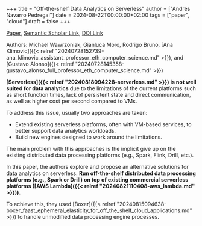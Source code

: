 +++
title = "Off-the-shelf Data Analytics on Serverless"
author = ["Andrés Navarro Pedregal"]
date = 2024-08-22T00:00:00+02:00
tags = ["paper", "cloud"]
draft = false
+++

[Paper](/ox-hugo/off_the_shelf_data_analytics_on_serverless.pdf), [Semantic Scholar Link](https://www.semanticscholar.org/paper/Off-the-shelf-Data-Analytics-on-Serverless-Wawrzoniak-Moro/a3122ef3bcbad485034748e0225f9b9c0cfba67a), [DOI Link](https://doi.org/10.3929/ethz-b-000646171)

Authors: Michael Wawrzoniak, Gianluca Moro, Rodrigo Bruno, [Ana Klimovic]({{< relref "20240728152739-ana_klimovic_assistant_professor_eth_computer_science.md" >}}), and [Gustavo Alonso]({{< relref "20240728145358-gustavo_alonso_full_professor_eth_computer_science.md" >}})

**[Serverless]({{< relref "20240818094228-serverless.md" >}}) is not well suited for data analytics** due to the limitations of the current platforms such as short function times, lack of persistent state and direct communication, as well as higher cost per second compared to VMs.

To address this issue, usually two approaches are taken:

-   Extend existing serverless platforms, often with VM-based services, to better support data analytics workloads.
-   Build new engines designed to work around the limitations.

The main problem with this approaches is the implicit give up on the existing distributed data processing platforms (e.g., Spark, Flink, Drill, etc.).

In this paper, the authors explore and propose an alternative solutions for data analytics on serverless.
**Run off-the-shelf distributed data processing platforms (e.g., Spark or Drill) on top of existing commercial serverless platforms ([AWS Lambda]({{< relref "20240821110408-aws_lambda.md" >}})).**

To achieve this, they used [Boxer]({{< relref "20240815094638-boxer_faast_ephemeral_elasticity_for_off_the_shelf_cloud_applications.md" >}}) to handle unmodified data processing engine processes.

